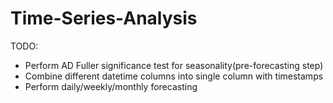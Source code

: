 # Time-Series-Analysis

TODO:
- Perform AD Fuller significance test for seasonality(pre-forecasting step)
- Combine different datetime columns into single column with timestamps
- Perform daily/weekly/monthly forecasting
